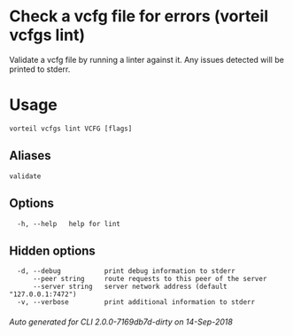 # Check a vcfg file for errors (vorteil vcfgs lint)

Validate a vcfg file by running a linter against it. Any issues detected will be
printed to stderr.

# Usage

```
vorteil vcfgs lint VCFG [flags]
```

## Aliases

```
validate
```

## Options

```
  -h, --help   help for lint
```

## Hidden options

```
  -d, --debug           print debug information to stderr
      --peer string     route requests to this peer of the server
      --server string   server network address (default "127.0.0.1:7472")
  -v, --verbose         print additional information to stderr
```


###### Auto generated for CLI 2.0.0-7169db7d-dirty on 14-Sep-2018

